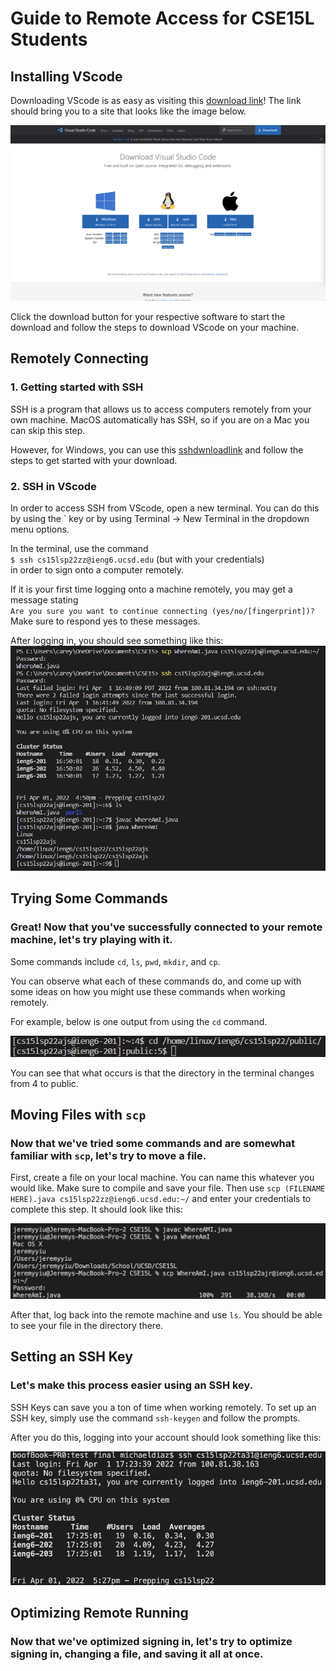 # Guide to Remote Access for CSE15L Students
## **Installing VScode**
Downloading VScode is as easy as visiting this [download link](https://code.visualstudio.com/download)! 
The link should bring you to a site that looks like the image below.

![VSCimage](./vscDownload.png)


Click the download button for your respective software to start the download and follow the steps to download VScode on your machine.

## **Remotely Connecting**

### 1. Getting started with SSH

SSH is a program that allows us to access computers remotely from your own machine. MacOS automatically has SSH, so if you are on a Mac you can skip this step. 

However, for Windows, you can use this 
[sshdwnloadlink](https://docs.microsoft.com/en-us/windows-server/administration/openssh/openssh_install_firstuse) 
and follow the steps to get started with your download. 

### 2. SSH in VScode

In order to access SSH from VScode, open a new terminal. You can do this by using the ` key or by using 
Terminal &rarr; New Terminal in the dropdown menu options.

In the terminal, use the command <br>
`$ ssh cs15lsp22zz@ieng6.ucsd.edu` (but with your credentials) <br> in order to sign onto a computer remotely. 

If it is your first time logging onto a machine remotely, you may get a message stating <br> `Are you sure you want to continue connecting (yes/no/[fingerprint])?` <br>
Make sure to respond yes to these messages.

After logging in, you should see something like this:
![loginsuccimg](./login.png)

## **Trying Some Commands**

### Great! Now that you've successfully connected to your remote machine, let's try playing with it. 

Some commands include `cd`, `ls`, `pwd`, `mkdir`, and `cp`. 

You can observe what each of these commands do, and come up with some ideas on how you might use these commands when working remotely. 

For example, below is one output from using the `cd` command.

![loginsuccimg](./cdCMD.png)

You can see that what occurs is that the directory in the terminal changes from 4 to public.

## **Moving Files with `scp`**

### Now that we've tried some commands and are somewhat familiar with `scp`, let's try to move a file. 

First, create a file on your local machine. You can name this whatever you would like. Make sure to compile and save your file. 
Then use `scp (FILENAME HERE).java cs15lsp22zz@ieng6.ucsd.edu:~/` and enter your credentials to complete this step. It should look like this:

![scpIMG](./scp.png)

After that, log back into the remote machine and use `ls`. You should be able to see your file in the directory there.

## **Setting an SSH Key**

### Let's make this process easier using an SSH key.

SSH Keys can save you a ton of time when working remotely. To set up an SSH key, simply use the command `ssh-keygen` and follow the prompts. 

After you do this, logging into your account should look something like this:

![sshIMG](./sshKey.png)

## **Optimizing Remote Running**

### Now that we've optimized signing in, let's try to optimize signing in, changing a file, and saving it all at once.

